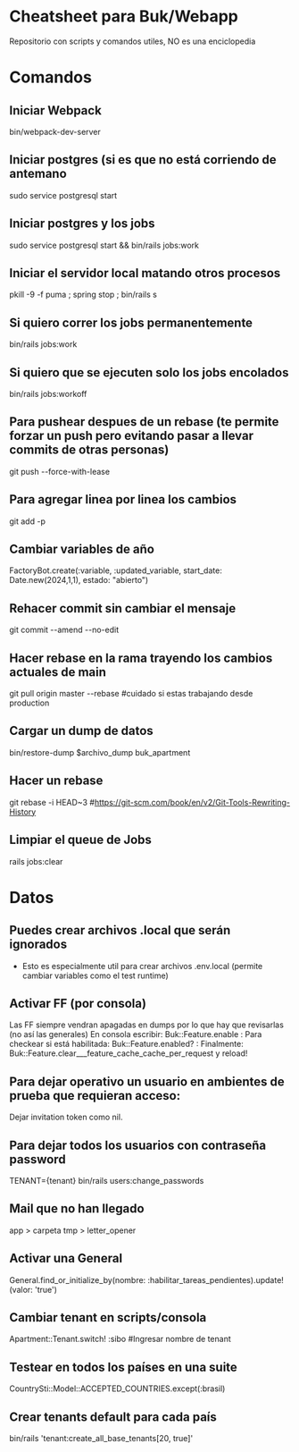 # Cheatsheet para Buk/Webapp
Repositorio con scripts y comandos utiles, NO es una enciclopedia

# Comandos

## Iniciar Webpack
bin/webpack-dev-server 

## Iniciar postgres (si es que no está corriendo de antemano
sudo service postgresql start 

## Iniciar postgres y los jobs
sudo service postgresql start && bin/rails jobs:work

## Iniciar el servidor local matando otros procesos
pkill -9 -f puma ; spring stop ; bin/rails s 

## Si quiero correr los jobs permanentemente
bin/rails jobs:work  

## Si quiero que se ejecuten solo los jobs encolados
bin/rails jobs:workoff	

## Para pushear despues de un rebase (te permite forzar un push pero evitando pasar a llevar commits de otras personas)
git push --force-with-lease

## Para agregar linea por linea los cambios
git add -p <Ruta del archivo>

## Cambiar variables de año
FactoryBot.create(:variable, :updated_variable, start_date: Date.new(2024,1,1), estado: "abierto")

## Rehacer commit sin cambiar el mensaje
git commit --amend --no-edit

## Hacer rebase en la rama trayendo los cambios actuales de main
git pull origin master --rebase #cuidado si estas trabajando desde production

## Cargar un dump de datos
bin/restore-dump $archivo_dump buk_apartment

## Hacer un rebase
git rebase -i HEAD~3 #https://git-scm.com/book/en/v2/Git-Tools-Rewriting-History

## Limpiar el queue de Jobs
rails jobs:clear


# Datos


## Puedes crear archivos .local que serán ignorados
- Esto es especialmente util para crear archivos .env.local (permite cambiar variables como el test runtime)


## Activar FF (por consola) 
Las FF siempre vendran apagadas en dumps por lo que hay que revisarlas (no así las generales)
En consola escribir: Buk::Feature.enable :<feature>
Para checkear si está habilitada: Buk::Feature.enabled? :<feature>
Finalmente: Buk::Feature.clear___feature_cache_cache_per_request
y reload!

## Para dejar operativo un usuario en ambientes de prueba que requieran acceso:
Dejar invitation token como nil.

## Para dejar todos los usuarios con contraseña password
TENANT={tenant} bin/rails users:change_passwords

## Mail que no han llegado
app > carpeta tmp > letter_opener

## Activar una General
General.find_or_initialize_by(nombre: :habilitar_tareas_pendientes).update!(valor: 'true')

## Cambiar tenant en scripts/consola
Apartment::Tenant.switch! :sibo #Ingresar nombre de tenant

## Testear en todos los países en una suite
CountrySti::Model::ACCEPTED_COUNTRIES.except(:brasil)

## Crear tenants default para cada país
bin/rails 'tenant:create_all_base_tenants[20, true]'
